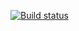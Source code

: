 [![Build status](https://ci.appveyor.com/api/projects/status/5ujc3ss35feiw54b/branch/master?svg=true)](https://ci.appveyor.com/project/leonnika/aqa-hw5-testmode/branch/master)